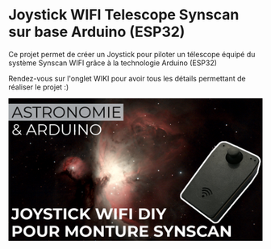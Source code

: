 # Joystick WIFI Telescope Synscan sur base Arduino (ESP32)
Ce projet permet de créer un Joystick pour piloter un télescope équipé du système Synscan WIFI grâce à la technologie Arduino (ESP32)


Rendez-vous sur l'onglet WIKI pour avoir tous les détails permettant de réaliser le projet :)

![](https://github.com/AstrAuDobson/Joystick-WIFI-Telescope-Synscan-sur-base-Arduino-/blob/main/Joystick_wifi_visuel.jpg)
